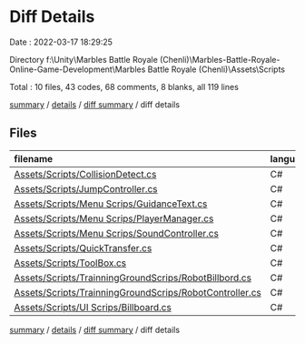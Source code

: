 # Diff Details

Date : 2022-03-17 18:29:25

Directory f:\Unity\Marbles Battle Royale (Chenli)\Marbles-Battle-Royale-Online-Game-Development\Marbles Battle Royale (Chenli)\Assets\Scripts

Total : 10 files,  43 codes, 68 comments, 8 blanks, all 119 lines

[summary](results.md) / [details](details.md) / [diff summary](diff.md) / diff details

## Files
| filename | language | code | comment | blank | total |
| :--- | :--- | ---: | ---: | ---: | ---: |
| [Assets/Scripts/CollisionDetect.cs](/Assets/Scripts/CollisionDetect.cs) | C# | -71 | 58 | 0 | -13 |
| [Assets/Scripts/JumpController.cs](/Assets/Scripts/JumpController.cs) | C# | 9 | 4 | 1 | 14 |
| [Assets/Scripts/Menu Scrips/GuidanceText.cs](/Assets/Scripts/Menu%20Scrips/GuidanceText.cs) | C# | 8 | 1 | 0 | 9 |
| [Assets/Scripts/Menu Scrips/PlayerManager.cs](/Assets/Scripts/Menu%20Scrips/PlayerManager.cs) | C# | 2 | 1 | -1 | 2 |
| [Assets/Scripts/Menu Scrips/SoundController.cs](/Assets/Scripts/Menu%20Scrips/SoundController.cs) | C# | 4 | 0 | 1 | 5 |
| [Assets/Scripts/QuickTransfer.cs](/Assets/Scripts/QuickTransfer.cs) | C# | -29 | -10 | -13 | -52 |
| [Assets/Scripts/ToolBox.cs](/Assets/Scripts/ToolBox.cs) | C# | 73 | 12 | 12 | 97 |
| [Assets/Scripts/TrainningGroundScrips/RobotBillbord.cs](/Assets/Scripts/TrainningGroundScrips/RobotBillbord.cs) | C# | 1 | -1 | 0 | 0 |
| [Assets/Scripts/TrainningGroundScrips/RobotController.cs](/Assets/Scripts/TrainningGroundScrips/RobotController.cs) | C# | 29 | 2 | 5 | 36 |
| [Assets/Scripts/UI Scrips/Billboard.cs](/Assets/Scripts/UI%20Scrips/Billboard.cs) | C# | 17 | 1 | 3 | 21 |

[summary](results.md) / [details](details.md) / [diff summary](diff.md) / diff details